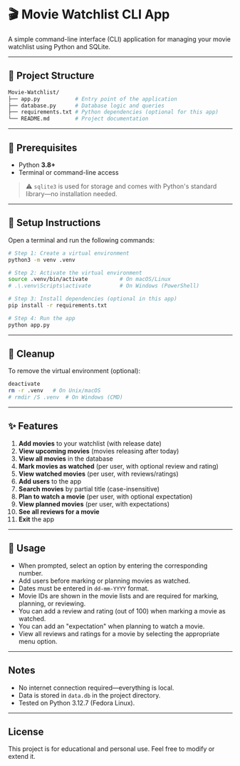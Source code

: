 # 🎬 Movie Watchlist CLI App

A simple command-line interface (CLI) application for managing your movie watchlist using Python and SQLite.

---

## 📁 Project Structure
```bash
Movie-Watchlist/
├── app.py           # Entry point of the application
├── database.py      # Database logic and queries
├── requirements.txt # Python dependencies (optional for this app)
└── README.md        # Project documentation
```

---

## 🧰 Prerequisites

- Python **3.8+**
- Terminal or command-line access

> ⚠️ `sqlite3` is used for storage and comes with Python's standard library—no installation needed.

---

## 🚀 Setup Instructions

Open a terminal and run the following commands:

```bash
# Step 1: Create a virtual environment
python3 -m venv .venv

# Step 2: Activate the virtual environment
source .venv/bin/activate          # On macOS/Linux
# .\.venv\Scripts\activate         # On Windows (PowerShell)

# Step 3: Install dependencies (optional in this app)
pip install -r requirements.txt

# Step 4: Run the app
python app.py
```

-----

## 🧹 Cleanup

To remove the virtual environment (optional):

```bash
deactivate
rm -r .venv   # On Unix/macOS
# rmdir /S .venv  # On Windows (CMD)
```

---

## ✨ Features

1. **Add movies** to your watchlist (with release date)
2. **View upcoming movies** (movies releasing after today)
3. **View all movies** in the database
4. **Mark movies as watched** (per user, with optional review and rating)
5. **View watched movies** (per user, with reviews/ratings)
6. **Add users** to the app
7. **Search movies** by partial title (case-insensitive)
8. **Plan to watch a movie** (per user, with optional expectation)
9. **View planned movies** (per user, with expectations)
10. **See all reviews for a movie**
11. **Exit** the app

---

## 📝 Usage

- When prompted, select an option by entering the corresponding number.
- Add users before marking or planning movies as watched.
- Dates must be entered in `dd-mm-YYYY` format.
- Movie IDs are shown in the movie lists and are required for marking, planning, or reviewing.
- You can add a review and rating (out of 100) when marking a movie as watched.
- You can add an "expectation" when planning to watch a movie.
- View all reviews and ratings for a movie by selecting the appropriate menu option.

---

## Notes

- No internet connection required—everything is local.
- Data is stored in `data.db` in the project directory.
- Tested on Python 3.12.7 (Fedora Linux).

----

## License

This project is for educational and personal use. Feel free to modify or extend it.